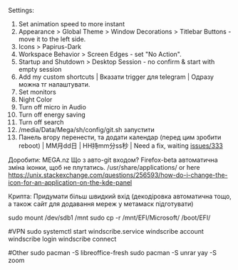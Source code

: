 Settings:

1. Set animation speed to more instant
2. Appearance > Global Theme > Window Decorations > Titlebar Buttons - move it to the left side.
3. Icons > Papirus-Dark
4. Workspace Behavior > Screen Edges - set "No Action".
5. Startup and Shutdown > Desktop Session - no confirm & start with empty session
6. Add my custom shortcuts | Вказати trigger для telegram | Одразу можна тг налаштувати.
7. Set monitors
8. Night Color
9. Turn off micro in Audio
10. Turn off energy saving
11. Turn off search
12. /media/Data/Mega/sh/config/git.sh запустити
13. Панель вгору перенести, та додати календар (перед цим зробити reboot) | MM月dd日 | HH持mm分ss秒 | Need a fix, waiting <a href="https://github.com/Zren/plasma-applet-eventcalendar/issues/333">issues/333</a>


Доробити:
MEGA.nz
Що з авто-git входом?
Firefox-beta автоматична зміна іконки, щоб не плутатись. /usr/share/applications/ or here https://unix.stackexchange.com/questions/256593/how-do-i-change-the-icon-for-an-application-on-the-kde-panel

Крипта:
Придумати більш швидкий вхід (декодіровка автоматична тощо, а також сайт для додавання мереж у метамаск підготувати)

sudo mount /dev/sdb1 /mnt
sudo cp -r /mnt/EFI/Microsoft/ /boot/EFI/

#VPN
sudo systemctl start windscribe.service
windscribe account
windscribe login
windscribe connect

#Other
sudo pacman -S libreoffice-fresh
sudo pacman -S unrar
yay -S zoom
